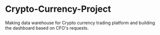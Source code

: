 # Crypto-Currency-Project
Making data warehouse for Crypto currency trading platform and building the dashboard based on CFO's requests.
